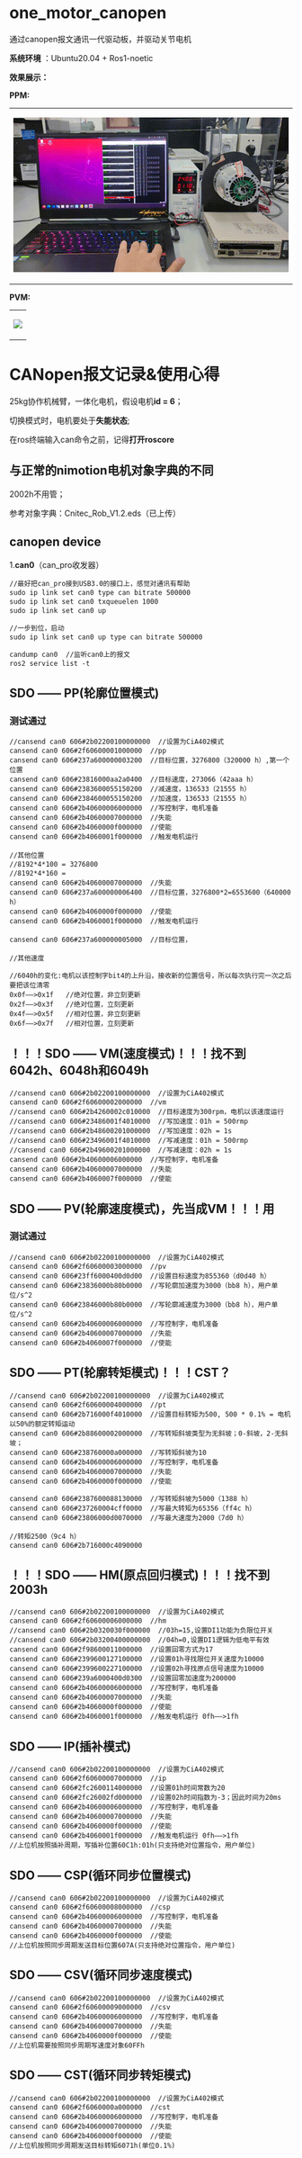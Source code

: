 # one_motor_canopen
通过canopen报文通讯一代驱动板，并驱动关节电机

**系统环境** ：Ubuntu20.04 + Ros1-noetic

**效果展示：**

**PPM:**
<div align="center">
<table>
<tr>
<td>

![](https://github.com/UCAS-IAMT/one_motor_canopen/blob/main/PPM.gif)  

</td>
</tr>
</table>
</div>

**PVM:**
<div align="center">
<table>
<tr>
<td>

![](https://github.com/UCAS-IAMT/one_motor_canopen/blob/main/PVM.gif)  

</td>
</tr>
</table>
</div>

# CANopen报文记录&使用心得

25kg协作机械臂，一体化电机，假设电机**id = 6**；

切换模式时，电机要处于**失能状态**;

在ros终端输入can命令之前，记得**打开roscore**

## 与正常的nimotion电机对象字典的不同
2002h不用管；

参考对象字典：Cnitec_Rob_V1.2.eds（已上传）

## canopen device
1.**can0**（can_pro收发器）
```
//最好把can_pro接到USB3.0的接口上，感觉对通讯有帮助
sudo ip link set can0 type can bitrate 500000
sudo ip link set can0 txqueuelen 1000
sudo ip link set can0 up
```
```
//一步到位，启动
sudo ip link set can0 up type can bitrate 500000
```

```
candump can0  //监听can0上的报文
ros2 service list -t
```


## SDO —— PP(轮廓位置模式)
### 测试通过
```
//cansend can0 606#2b02200100000000  //设置为CiA402模式
cansend can0 606#2f60600001000000  //pp
cansend can0 606#237a600000003200  //目标位置，3276800（320000 h）,第一个位置
cansend can0 606#23816000aa2a0400  //目标速度，273066（42aaa h）
cansend can0 606#2383600055150200  //减速度，136533（21555 h）
cansend can0 606#2384600055150200  //加速度，136533（21555 h）
cansend can0 606#2b40600006000000  //写控制字，电机准备
cansend can0 606#2b40600007000000  //失能
cansend can0 606#2b4060000f000000  //使能
cansend can0 606#2b4060001f000000  //触发电机运行

//其他位置
//8192*4*100 = 3276800
//8192*4*160 = 
cansend can0 606#2b40600007000000  //失能
cansend can0 606#237a600000006400  //目标位置，3276800*2=6553600（640000 h）
cansend can0 606#2b4060000f000000  //使能
cansend can0 606#2b4060001f000000  //触发电机运行

cansend can0 606#237a600000005000  //目标位置，

//其他速度

```
```
//6040h的变化:电机以该控制字bit4的上升沿，接收新的位置信号，所以每次执行完一次之后要把该位清零
0x0f——>0x1f   //绝对位置，非立刻更新
0x2f——>0x3f   //绝对位置，立刻更新
0x4f——>0x5f   //相对位置，非立刻更新
0x6f——>0x7f   //相对位置，立刻更新
```

## ！！！SDO —— VM(速度模式)！！！找不到6042h、6048h和6049h

```
//cansend can0 606#2b02200100000000  //设置为CiA402模式
cansend can0 606#2f60600002000000  //vm
//cansend can0 606#2b4260002c010000  //目标速度为300rpm，电机以该速度运行
//cansend can0 606#23486001f4010000  //写加速度：01h = 500rmp
//cansend can0 606#2b48600201000000  //写加速度：02h = 1s
//cansend can0 606#23496001f4010000  //写减速度：01h = 500rmp
//cansend can0 606#2b49600201000000  //写减速度：02h = 1s
cansend can0 606#2b40600006000000  //写控制字，电机准备
cansend can0 606#2b40600007000000  //失能
cansend can0 606#2b4060007f000000  //使能
```

## SDO —— PV(轮廓速度模式)，先当成VM！！！用
### 测试通过
```
//cansend can0 606#2b02200100000000  //设置为CiA402模式
cansend can0 606#2f60600003000000  //pv
cansend can0 606#23ff6000400d0d00  //设置目标速度为855360（d0d40 h）
cansend can0 606#23836000b80b0000  //写轮廓加速度为3000（bb8 h），用户单位/s^2
cansend can0 606#23846000b80b0000  //写轮廓减速度为3000（bb8 h），用户单位/s^2
cansend can0 606#2b40600006000000  //写控制字，电机准备
cansend can0 606#2b40600007000000  //失能
cansend can0 606#2b4060007f000000  //使能
```

## SDO —— PT(轮廓转矩模式)！！！CST？

```
//cansend can0 606#2b02200100000000  //设置为CiA402模式
cansend can0 606#2f60600004000000  //pt
cansend can0 606#2b716000f4010000  //设置目标转矩为500, 500 * 0.1% = 电机以50%的额定转矩运动
cansend can0 606#2b88600002000000  //写转矩斜坡类型为无斜坡；0-斜坡，2-无斜坡；
cansend can0 606#238760000a000000  //写转矩斜坡为10
cansend can0 606#2b40600006000000  //写控制字，电机准备
cansend can0 606#2b40600007000000  //失能
cansend can0 606#2b4060000f000000  //使能
```
```
cansend can0 606#2387600088130000  //写转矩斜坡为5000（1388 h）
cansend can0 606#237260004cff0000  //写最大转矩为65356（ff4c h）
cansend can0 606#23806000d0070000  //写最大速度为2000（7d0 h）

//转矩2500（9c4 h）
cansend can0 606#2b716000c4090000
```

## ！！！SDO —— HM(原点回归模式)！！！找不到2003h

```
//cansend can0 606#2b02200100000000  //设置为CiA402模式
cansend can0 606#2f60600006000000  //hm
//cansend can0 606#2b0320030f000000  //03h=15,设置DI1功能为负限位开关
//cansend can0 606#2b03200400000000  //04h=0,设置DI1逻辑为低电平有效
cansend can0 606#2f98600011000000  //设置回零方式为17
cansend can0 606#2399600127100000  //设置01h寻找限位开关速度为10000
cansend can0 606#2399600227100000  //设置02h寻找原点信号速度为10000
cansend can0 606#239a6000400d0300  //设置回零加速度为200000
cansend can0 606#2b40600006000000  //写控制字，电机准备
cansend can0 606#2b40600007000000  //失能
cansend can0 606#2b4060000f000000  //使能
cansend can0 606#2b4060001f000000  //触发电机运行 0fh——>1fh
```

## SDO —— IP(插补模式)

```
//cansend can0 606#2b02200100000000  //设置为CiA402模式
cansend can0 606#2f60600007000000  //ip
cansend can0 606#2fc2600114000000  //设置01h时间常数为20
cansend can0 606#2fc26002fd000000  //设置02h时间指数为-3；因此时间为20ms
cansend can0 606#2b40600006000000  //写控制字，电机准备
cansend can0 606#2b40600007000000  //失能
cansend can0 606#2b4060000f000000  //使能
cansend can0 606#2b4060001f000000  //触发电机运行 0fh——>1fh
//上位机按照插补周期，写插补位置60C1h:01h(只支持绝对位置指令，用户单位)
```

## SDO —— CSP(循环同步位置模式)

```
//cansend can0 606#2b02200100000000  //设置为CiA402模式
cansend can0 606#2f60600008000000  //csp
cansend can0 606#2b40600006000000  //写控制字，电机准备
cansend can0 606#2b40600007000000  //失能
cansend can0 606#2b4060000f000000  //使能
//上位机按照同步周期发送目标位置607A(只支持绝对位置指令，用户单位)
```

## SDO —— CSV(循环同步速度模式)

```
//cansend can0 606#2b02200100000000  //设置为CiA402模式
cansend can0 606#2f60600009000000  //csv
cansend can0 606#2b40600006000000  //写控制字，电机准备
cansend can0 606#2b40600007000000  //失能
cansend can0 606#2b4060000f000000  //使能
//上位机需要按照同步周期写速度对象60FFh
```

## SDO —— CST(循环同步转矩模式)

```
//cansend can0 606#2b02200100000000  //设置为CiA402模式
cansend can0 606#2f6060000a000000  //cst
cansend can0 606#2b40600006000000  //写控制字，电机准备
cansend can0 606#2b40600007000000  //失能
cansend can0 606#2b4060000f000000  //使能
//上位机按照同步周期发送目标转矩6071h(单位0.1%)
```


